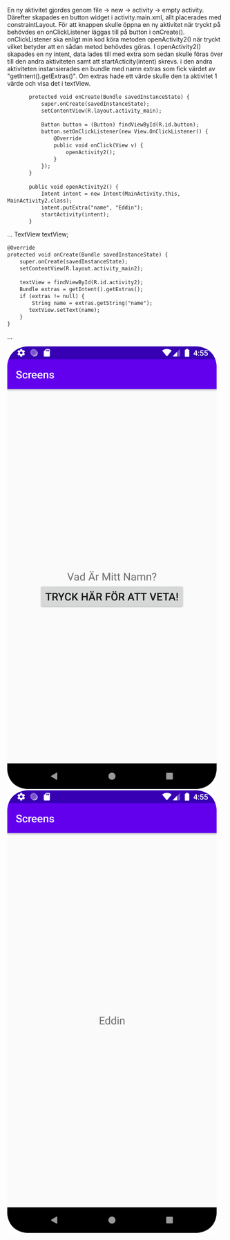 
En ny aktivitet gjordes genom file -> new -> activity -> empty activity. Därefter skapades en button widget i activity.main.xml, allt placerades med constraintLayout.
För att knappen skulle öppna en ny aktivitet när tryckt på behövdes en onClickListener läggas till på button i onCreate().
onClickListener ska enligt min kod köra metoden openActivity2() när tryckt vilket betyder att en sådan metod behövdes göras.
I openActivity2() skapades en ny intent, data lades till med extra som sedan skulle föras över till den andra aktiviteten samt att startActicity(intent) skrevs.
i den andra aktiviteten instansierades en bundle med namn extras som fick värdet av "getIntent().getExtras()".
Om extras hade ett värde skulle den ta aktivitet 1 värde och visa det i textView.

```@Override
       protected void onCreate(Bundle savedInstanceState) {
           super.onCreate(savedInstanceState);
           setContentView(R.layout.activity_main);

           Button button = (Button) findViewById(R.id.button);
           button.setOnClickListener(new View.OnClickListener() {
               @Override
               public void onClick(View v) {
                   openActivity2();
               }
           });
       }

       public void openActivity2() {
           Intent intent = new Intent(MainActivity.this, MainActivity2.class);
           intent.putExtra("name", "Eddin");
           startActivity(intent);
       }
```
...
TextView textView;

    @Override
    protected void onCreate(Bundle savedInstanceState) {
        super.onCreate(savedInstanceState);
        setContentView(R.layout.activity_main2);

        textView = findViewById(R.id.activity2);
        Bundle extras = getIntent().getExtras();
        if (extras != null) {
            String name = extras.getString("name");
           textView.setText(name);
        }
    }
...



![](Screenshot_20220429_185532.png)
![](Screenshot_20220429_185600.png)
